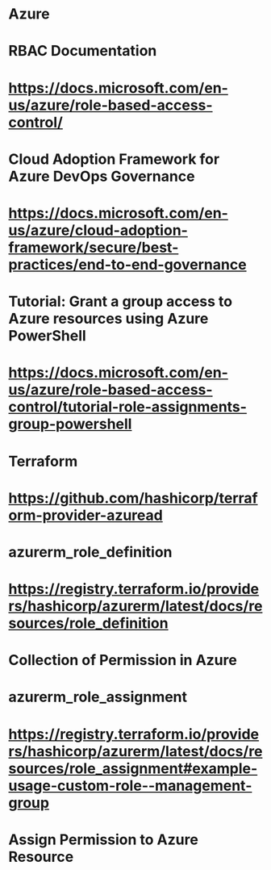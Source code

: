 # Azure # 
# RBAC Documentation #
# https://docs.microsoft.com/en-us/azure/role-based-access-control/

# Cloud Adoption Framework for Azure DevOps Governance #
# https://docs.microsoft.com/en-us/azure/cloud-adoption-framework/secure/best-practices/end-to-end-governance

# Tutorial: Grant a group access to Azure resources using Azure PowerShell #
# https://docs.microsoft.com/en-us/azure/role-based-access-control/tutorial-role-assignments-group-powershell

# Terraform #
# https://github.com/hashicorp/terraform-provider-azuread

# azurerm_role_definition #
# https://registry.terraform.io/providers/hashicorp/azurerm/latest/docs/resources/role_definition
# Collection of Permission in Azure 

# azurerm_role_assignment #
# https://registry.terraform.io/providers/hashicorp/azurerm/latest/docs/resources/role_assignment#example-usage-custom-role--management-group
# Assign Permission to Azure Resource





